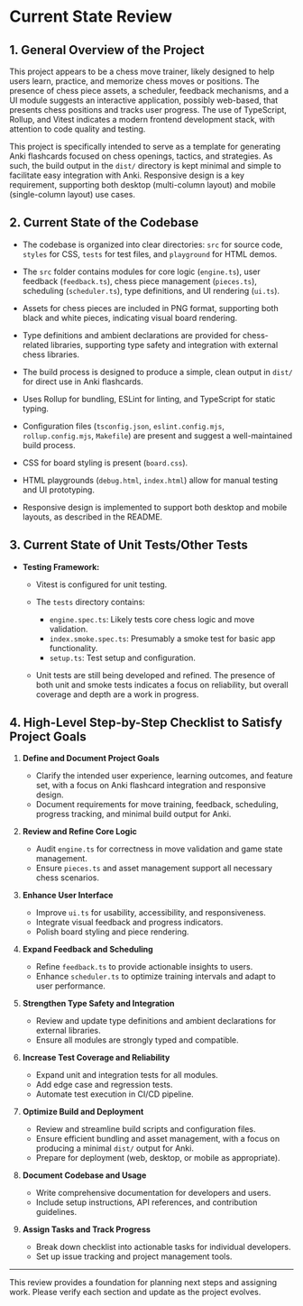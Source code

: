 # Current State Review

## 1. General Overview of the Project

This project appears to be a chess move trainer, likely designed to help users learn, practice, and memorize chess moves or positions. The presence of chess piece assets, a scheduler, feedback mechanisms, and a UI module suggests an interactive application, possibly web-based, that presents chess positions and tracks user progress. The use of TypeScript, Rollup, and Vitest indicates a modern frontend development stack, with attention to code quality and testing.

This project is specifically intended to serve as a template for generating Anki flashcards focused on chess openings, tactics, and strategies. As such, the build output in the `dist/` directory is kept minimal and simple to facilitate easy integration with Anki. Responsive design is a key requirement, supporting both desktop (multi-column layout) and mobile (single-column layout) use cases.

## 2. Current State of the Codebase

  - The codebase is organized into clear directories: `src` for source code, `styles` for CSS, `tests` for test files, and `playground` for HTML demos.
  - The `src` folder contains modules for core logic (`engine.ts`), user feedback (`feedback.ts`), chess piece management (`pieces.ts`), scheduling (`scheduler.ts`), type definitions, and UI rendering (`ui.ts`).
  - Assets for chess pieces are included in PNG format, supporting both black and white pieces, indicating visual board rendering.
  - Type definitions and ambient declarations are provided for chess-related libraries, supporting type safety and integration with external chess libraries.

   - The build process is designed to produce a simple, clean output in `dist/` for direct use in Anki flashcards.

  - Uses Rollup for bundling, ESLint for linting, and TypeScript for static typing.
  - Configuration files (`tsconfig.json`, `eslint.config.mjs`, `rollup.config.mjs`, `Makefile`) are present and suggest a well-maintained build process.

  - CSS for board styling is present (`board.css`).
  - HTML playgrounds (`debug.html`, `index.html`) allow for manual testing and UI prototyping.
   - Responsive design is implemented to support both desktop and mobile layouts, as described in the README.

## 3. Current State of Unit Tests/Other Tests

- **Testing Framework:**
  - Vitest is configured for unit testing.

  - The `tests` directory contains:
    - `engine.spec.ts`: Likely tests core chess logic and move validation.
    - `index.smoke.spec.ts`: Presumably a smoke test for basic app functionality.
    - `setup.ts`: Test setup and configuration.
   - Unit tests are still being developed and refined. The presence of both unit and smoke tests indicates a focus on reliability, but overall coverage and depth are a work in progress.

## 4. High-Level Step-by-Step Checklist to Satisfy Project Goals

1. **Define and Document Project Goals**
   - Clarify the intended user experience, learning outcomes, and feature set, with a focus on Anki flashcard integration and responsive design.
   - Document requirements for move training, feedback, scheduling, progress tracking, and minimal build output for Anki.

2. **Review and Refine Core Logic**
   - Audit `engine.ts` for correctness in move validation and game state management.
   - Ensure `pieces.ts` and asset management support all necessary chess scenarios.

3. **Enhance User Interface**
   - Improve `ui.ts` for usability, accessibility, and responsiveness.
   - Integrate visual feedback and progress indicators.
   - Polish board styling and piece rendering.

4. **Expand Feedback and Scheduling**
   - Refine `feedback.ts` to provide actionable insights to users.
   - Enhance `scheduler.ts` to optimize training intervals and adapt to user performance.

5. **Strengthen Type Safety and Integration**
   - Review and update type definitions and ambient declarations for external libraries.
   - Ensure all modules are strongly typed and compatible.

6. **Increase Test Coverage and Reliability**
   - Expand unit and integration tests for all modules.
   - Add edge case and regression tests.
   - Automate test execution in CI/CD pipeline.

7. **Optimize Build and Deployment**
   - Review and streamline build scripts and configuration files.
   - Ensure efficient bundling and asset management, with a focus on producing a minimal `dist/` output for Anki.
   - Prepare for deployment (web, desktop, or mobile as appropriate).

8. **Document Codebase and Usage**
   - Write comprehensive documentation for developers and users.
   - Include setup instructions, API references, and contribution guidelines.

9. **Assign Tasks and Track Progress**
   - Break down checklist into actionable tasks for individual developers.
   - Set up issue tracking and project management tools.

---

This review provides a foundation for planning next steps and assigning work. Please verify each section and update as the project evolves.
